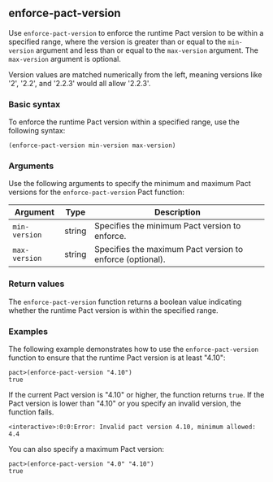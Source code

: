 ## enforce-pact-version

Use `enforce-pact-version` to enforce the runtime Pact version to be within a specified range, where the version is greater than or equal to the `min-version` argument and less than or equal to the `max-version` argument. 
The `max-version` argument is optional.

Version values are matched numerically from the left, meaning versions like '2', '2.2', and '2.2.3' would all allow '2.2.3'.

### Basic syntax

To enforce the runtime Pact version within a specified range, use the following syntax:

```pact
(enforce-pact-version min-version max-version)
```

### Arguments

Use the following arguments to specify the minimum and maximum Pact versions for the `enforce-pact-version` Pact function:

| Argument    | Type   | Description                                                    |
|-------------|--------|----------------------------------------------------------------|
| `min-version` | string | Specifies the minimum Pact version to enforce. |
| `max-version` | string | Specifies the maximum Pact version to enforce (optional). |

### Return values

The `enforce-pact-version` function returns a boolean value indicating whether the runtime Pact version is within the specified range.

### Examples

The following example demonstrates how to use the `enforce-pact-version` function to ensure that the runtime Pact version is at least "4.10":

```pact
pact>(enforce-pact-version "4.10")
true
```

If the current Pact version is "4.10" or higher, the function returns `true`. 
If the Pact version is lower than "4.10" or you specify an invalid version, the function fails.

```pact
<interactive>:0:0:Error: Invalid pact version 4.10, minimum allowed: 4.4
```

You can also specify a maximum Pact version:

```pact
pact>(enforce-pact-version "4.0" "4.10")
true
```
